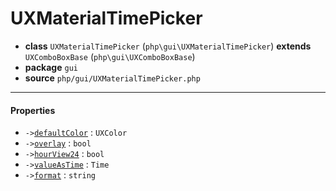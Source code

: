 # UXMaterialTimePicker

- **class** `UXMaterialTimePicker` (`php\gui\UXMaterialTimePicker`) **extends** `UXComboBoxBase` (`php\gui\UXComboBoxBase`)
- **package** `gui`
- **source** `php/gui/UXMaterialTimePicker.php`

---

#### Properties

- `->`[`defaultColor`](#prop-defaultcolor) : `UXColor`
- `->`[`overlay`](#prop-overlay) : `bool`
- `->`[`hourView24`](#prop-hourview24) : `bool`
- `->`[`valueAsTime`](#prop-valueastime) : `Time`
- `->`[`format`](#prop-format) : `string`